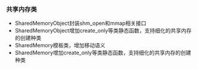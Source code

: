 ### 共享内存类

- SharedMemoryObject封装shm_open和mmap相关接口
- SharedMemoryObject增加create_only等类静态函数，支持细化的共享内存的创建种类
- SharedMemory模板类，增加移动语义
- SharedMemory增加create_only等类静态函数，支持细化的共享内存的创建种类
